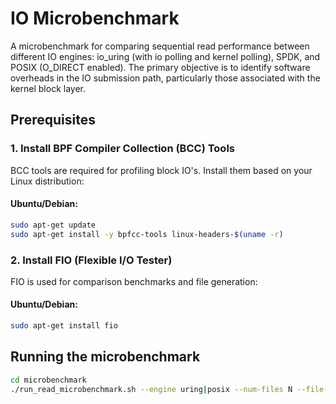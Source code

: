 # IO Microbenchmark

A microbenchmark for comparing sequential read performance between different IO engines: io_uring (with io polling and kernel polling), SPDK, and POSIX (O_DIRECT enabled). The primary objective is to identify software overheads in the IO submission path, particularly those associated with the kernel block layer.

## Prerequisites

### 1. Install BPF Compiler Collection (BCC) Tools

BCC tools are required for profiling block IO's. Install them based on your Linux distribution:

#### Ubuntu/Debian:
```bash
sudo apt-get update
sudo apt-get install -y bpfcc-tools linux-headers-$(uname -r)
```

### 2. Install FIO (Flexible I/O Tester)

FIO is used for comparison benchmarks and file generation:

#### Ubuntu/Debian:
```bash
sudo apt-get install fio
```

## Running the microbenchmark


```bash
cd microbenchmark
./run_read_microbenchmark.sh --engine uring|posix --num-files N --file-size SIZE --num-threads N --chunk-size SIZE --dir DIR
```
